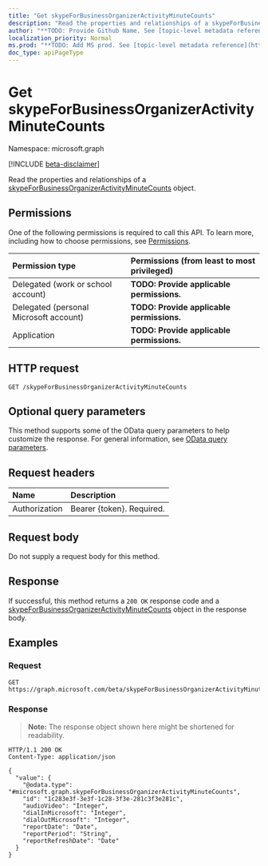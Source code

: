 ```yaml
---
title: "Get skypeForBusinessOrganizerActivityMinuteCounts"
description: "Read the properties and relationships of a skypeForBusinessOrganizerActivityMinuteCounts object."
author: "**TODO: Provide Github Name. See [topic-level metadata reference](https://msgo.azurewebsites.net/add/document/guidelines/metadata.html#topic-level-metadata)**"
localization_priority: Normal
ms.prod: "**TODO: Add MS prod. See [topic-level metadata reference](https://msgo.azurewebsites.net/add/document/guidelines/metadata.html#topic-level-metadata)**"
doc_type: apiPageType
---
```


# Get skypeForBusinessOrganizerActivityMinuteCounts
Namespace: microsoft.graph

[!INCLUDE [beta-disclaimer](../../includes/beta-disclaimer.md)]

Read the properties and relationships of a [skypeForBusinessOrganizerActivityMinuteCounts](../resources/skypeforbusinessorganizeractivityminutecounts.md) object.

## Permissions
One of the following permissions is required to call this API. To learn more, including how to choose permissions, see [Permissions](/graph/permissions-reference).

|Permission type|Permissions (from least to most privileged)|
|:---|:---|
|Delegated (work or school account)|**TODO: Provide applicable permissions.**|
|Delegated (personal Microsoft account)|**TODO: Provide applicable permissions.**|
|Application|**TODO: Provide applicable permissions.**|

## HTTP request

<!-- {
  "blockType": "ignored"
}
-->
``` http
GET /skypeForBusinessOrganizerActivityMinuteCounts
```

## Optional query parameters
This method supports some of the OData query parameters to help customize the response. For general information, see [OData query parameters](/graph/query-parameters).

## Request headers
|Name|Description|
|:---|:---|
|Authorization|Bearer {token}. Required.|

## Request body
Do not supply a request body for this method.

## Response

If successful, this method returns a `200 OK` response code and a [skypeForBusinessOrganizerActivityMinuteCounts](../resources/skypeforbusinessorganizeractivityminutecounts.md) object in the response body.

## Examples

### Request
<!-- {
  "blockType": "request",
  "name": "get_skypeforbusinessorganizeractivityminutecounts"
}
-->
``` http
GET https://graph.microsoft.com/beta/skypeForBusinessOrganizerActivityMinuteCounts
```


### Response
>**Note:** The response object shown here might be shortened for readability.
<!-- {
  "blockType": "response",
  "truncated": true,
  "@odata.type": "microsoft.graph.skypeForBusinessOrganizerActivityMinuteCounts"
}
-->
``` http
HTTP/1.1 200 OK
Content-Type: application/json

{
  "value": {
    "@odata.type": "#microsoft.graph.skypeForBusinessOrganizerActivityMinuteCounts",
    "id": "1c283e3f-3e3f-1c28-3f3e-281c3f3e281c",
    "audioVideo": "Integer",
    "dialInMicrosoft": "Integer",
    "dialOutMicrosoft": "Integer",
    "reportDate": "Date",
    "reportPeriod": "String",
    "reportRefreshDate": "Date"
  }
}
```

